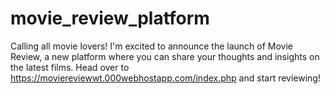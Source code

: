 # movie_review_platform
Calling all movie lovers! I'm excited to announce the launch of Movie Review, a new platform where you can share your thoughts and insights on the latest films. Head over to https://moviereviewwt.000webhostapp.com/index.php and start reviewing!
